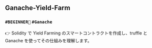 ## Ganache-Yield-Farm

### `#BEGINNER🔰` `#Ganache` 

👉 Solidity で Yield Farming のスマートコントラクトを作成し、truffle と Ganache を使ってその仕組みを理解します。
